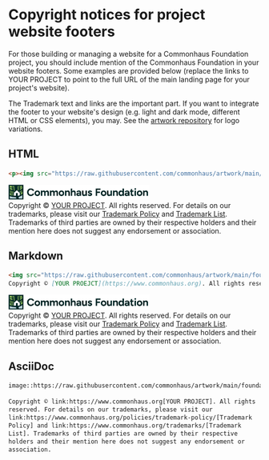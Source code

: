 # Copyright notices for project website footers

For those building or managing a website for a Commonhaus Foundation project, you should include mention of the Commonhaus Foundation in your website footers. Some examples are provided below (replace the links to YOUR PROJECT to point to the full URL of the main landing page for your project's website).

The Trademark text and links are the important part. If you want to integrate the footer to your website's design (e.g. light and dark mode, different HTML or CSS elements), you may.  See the [artwork repository](https://github.com/commonhaus/artwork/tree/main/foundation/brand) for logo variations.

## HTML

```html
<p><img src="https://raw.githubusercontent.com/commonhaus/artwork/main/foundation/brand/svg/CF_logo_horizontal_single_default.svg" height="30"/><br />Copyright © <a href="https://www.commonhaus.org">YOUR PROJECT</a>. All rights reserved. For details on our trademarks, please visit our <a href="https://www.commonhaus.org/policies/trademark-policy/">Trademark Policy</a> and <a href="https://www.commonhaus.org/trademarks/">Trademark List</a>. Trademarks of third parties are owned by their respective holders and their mention here does not suggest any endorsement or association.</p>
```
<!-- markdownlint-disable MD033 -->
<p><img src="https://raw.githubusercontent.com/commonhaus/artwork/main/foundation/brand/svg/CF_logo_horizontal_single_default.svg" height="30" alt=""/><br />Copyright © <a href="https://www.commonhaus.org">YOUR PROJECT</a>. All rights reserved. For details on our trademarks, please visit our <a href="https://www.commonhaus.org/policies/trademark-policy/">Trademark Policy</a> and <a href="https://www.commonhaus.org/trademarks/">Trademark List</a>. Trademarks of third parties are owned by their respective holders and their mention here does not suggest any endorsement or association.</p>

## Markdown

```markdown
<img src="https://raw.githubusercontent.com/commonhaus/artwork/main/foundation/brand/svg/CF_logo_horizontal_single_default.svg" height="30" alt=""/><br />
Copyright © [YOUR PROEJCT](https://www.commonhaus.org). All rights reserved. For details on our trademarks, please visit our [Trademark Policy](https://www.commonhaus.org/policies/trademark-policy/) and [Trademark List](https://www.commonhaus.org/trademarks/). Trademarks of third parties are owned by their respective holders and their mention here does not suggest any endorsement or association.
```

<!-- markdownlint-disable MD033 -->
<img src="https://raw.githubusercontent.com/commonhaus/artwork/main/foundation/brand/svg/CF_logo_horizontal_single_default.svg" height="30" alt=""/><br />
Copyright © [YOUR PROJECT](https://www.commonhaus.org). All rights reserved. For details on our trademarks, please visit our [Trademark Policy](https://www.commonhaus.org/policies/trademark-policy/) and [Trademark List](https://www.commonhaus.org/trademarks/). Trademarks of third parties are owned by their respective holders and their mention here does not suggest any endorsement or association.

## AsciiDoc

```asciidoc
image::https://raw.githubusercontent.com/commonhaus/artwork/main/foundation/brand/svg/CF_logo_horizontal_single_default.svg[height=30]

Copyright © link:https://www.commonhaus.org[YOUR PROJECT]. All rights reserved. For details on our trademarks, please visit our link:https://www.commonhaus.org/policies/trademark-policy/[Trademark Policy] and link:https://www.commonhaus.org/trademarks/[Trademark List]. Trademarks of third parties are owned by their respective holders and their mention here does not suggest any endorsement or association.
```
